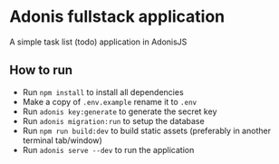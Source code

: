 # Adonis fullstack application

A simple task list (todo) application in AdonisJS


## How to run

- Run `npm install` to install all dependencies
- Make a copy of `.env.example` rename it to `.env`
- Run `adonis key:generate` to generate the secret key
- Run `adonis migration:run` to setup the database
- Run `npm run build:dev` to build static assets (preferably in another terminal tab/window)
- Run `adonis serve --dev` to run the application
